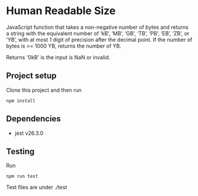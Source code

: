 # Human Readable Size
JavaScript function that takes a non-negative number of bytes and returns a string with the equivalent number of ‘kB’, ‘MB’, ‘GB’, ‘TB’, ‘PB’, ‘EB’, ‘ZB’, or ‘YB’, with at most 1 digit of precision after the decimal point. If the number of bytes is >= 1000 YB, returns the number of YB.

Returns '0kB' is the input is NaN or invalid.

## Project setup
Clone this project and then run
```
npm install
```

## Dependencies
 - jest v26.3.0

## Testing
Run
```
npm run test
```
Test files are under ./test
